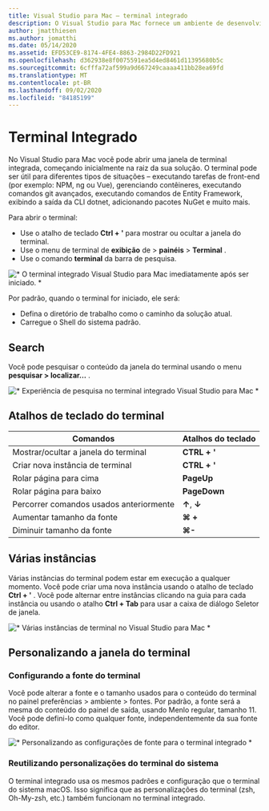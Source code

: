 ```yaml
---
title: Visual Studio para Mac – terminal integrado
description: O Visual Studio para Mac fornece um ambiente de desenvolvimento integrado para compilar aplicativos .NET no macOS, incluindo sites ASP.NET Core e projetos Xamarin para iOS, Android, Mac e Xamarin.Forms.
author: jmatthiesen
ms.author: jomatthi
ms.date: 05/14/2020
ms.assetid: EFD53CE9-8174-4FE4-8863-2984D22FD921
ms.openlocfilehash: d362938e8f0075591ea5d4ed8461d11395680b5c
ms.sourcegitcommit: 6cfffa72af599a9d667249caaaa411bb28ea69fd
ms.translationtype: MT
ms.contentlocale: pt-BR
ms.lasthandoff: 09/02/2020
ms.locfileid: "84185199"
---
```

# <a name="integrated-terminal"></a>Terminal Integrado
No Visual Studio para Mac você pode abrir uma janela de terminal integrada, começando inicialmente na raiz da sua solução. O terminal pode ser útil para diferentes tipos de situações – executando tarefas de front-end (por exemplo: NPM, ng ou Vue), gerenciando contêineres, executando comandos git avançados, executando comandos de Entity Framework, exibindo a saída da CLI dotnet, adicionando pacotes NuGet e muito mais. 

Para abrir o terminal:
- Use o atalho de teclado **Ctrl + '** para mostrar ou ocultar a janela do terminal.
- Use o menu de terminal de **exibição** de \> **painéis** \> **Terminal** .
- Use o comando **terminal** da barra de pesquisa.

![* O terminal integrado Visual Studio para Mac imediatamente após ser iniciado. *](media/integrated-terminal-intro.png)

Por padrão, quando o terminal for iniciado, ele será:
- Defina o diretório de trabalho como o caminho da solução atual.
- Carregue o Shell do sistema padrão.

## <a name="search"></a>Search
Você pode pesquisar o conteúdo da janela do terminal usando o menu **pesquisar > localizar...** .

![* Experiência de pesquisa no terminal integrado Visual Studio para Mac *](media/integrated-terminal-search.png)

## <a name="terminal-keyboard-shortcuts"></a>Atalhos de teclado do terminal
|Comandos|Atalhos do teclado|
|-|-|
|Mostrar/ocultar a janela do terminal|**CTRL + '**|
|Criar nova instância de terminal|**CTRL + '**|
|Rolar página para cima|**PageUp**|
|Rolar página para baixo|**PageDown**|
|Percorrer comandos usados anteriormente|**↑**, **↓**|
|Aumentar tamanho da fonte|**⌘ +**|
|Diminuir tamanho da fonte|**⌘-**|

## <a name="multiple-instances"></a>Várias instâncias
Várias instâncias do terminal podem estar em execução a qualquer momento. Você pode criar uma nova instância usando o atalho de teclado **Ctrl + '** . Você pode alternar entre instâncias clicando na guia para cada instância ou usando o atalho **Ctrl + Tab** para usar a caixa de diálogo Seletor de janela.

![* Várias instâncias de terminal no Visual Studio para Mac *](media/integrated-terminal-multiple-instances.png) 

## <a name="customizing-the-terminal-window"></a>Personalizando a janela do terminal
### <a name="configuring-the-terminal-font"></a>Configurando a fonte do terminal
Você pode alterar a fonte e o tamanho usados para o conteúdo do terminal no painel preferências > ambiente > fontes. Por padrão, a fonte será a mesma do conteúdo do painel de saída, usando Menlo regular, tamanho 11. Você pode defini-lo como qualquer fonte, independentemente da sua fonte do editor.

![* Personalizando as configurações de fonte para o terminal integrado *](media/integrated-terminal-change-font.png)

### <a name="reusing-system-terminal-customizations"></a>Reutilizando personalizações do terminal do sistema
O terminal integrado usa os mesmos padrões e configuração que o terminal do sistema macOS. Isso significa que as personalizações do terminal (zsh, Oh-My-zsh, etc.) também funcionam no terminal integrado.
